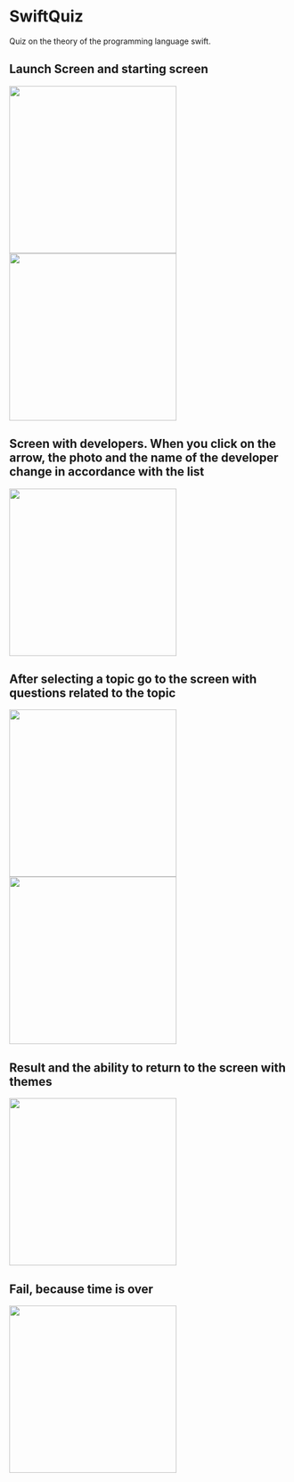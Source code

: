 # SwiftQuiz
Quiz on the theory of the programming language swift. 
## Launch Screen and starting screen
<img src="https://github-production-user-asset-6210df.s3.amazonaws.com/121385255/254274830-01af38b4-0592-490a-86d2-04628bd7c3ce.png" width="300"> <img src="https://github-production-user-asset-6210df.s3.amazonaws.com/121385255/254275502-21c75af3-1360-40e4-93c7-3ca7c7472ab5.png" width="300">
## Screen with developers. When you click on the arrow, the photo and the name of the developer change in accordance with the list
<img src="https://github-production-user-asset-6210df.s3.amazonaws.com/121385255/254275780-d557507f-39cd-4b2f-9ac9-6688d335f15c.png" width="300">

## After selecting a topic go to the screen with questions related to the topic
<img src="https://github-production-user-asset-6210df.s3.amazonaws.com/121385255/254275945-6672230a-0a33-4df0-837d-716720441569.png" width="300"> <img src="https://github-production-user-asset-6210df.s3.amazonaws.com/121385255/254279037-e4ce5dba-c38b-400d-bbc0-d798202d8796.png" width="300">

## Result and the ability to return to the screen with themes
<img src="https://github-production-user-asset-6210df.s3.amazonaws.com/121385255/254276128-432934d4-d7ae-479b-acdf-d8e1dce0b21c.png" width="300">

## Fail, because time is over
<img src="https://github-production-user-asset-6210df.s3.amazonaws.com/121385255/254276343-20abeb65-3916-4126-be27-a823d14afc20.png" width="300">

